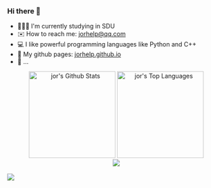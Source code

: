 ### Hi there 👋

- 👩🏻‍🎓 I'm currently studying in SDU
- ✉️ How to reach me: jorhelp@qq.com
- 💻 I like powerful programming languages like Python and C++ 
- 🔭 My github pages: [jorhelp.github.io](https://jorhelp.github.io) 
- 🤔 ...


<div align="center">
    <a href="#"><img alt="jor's Github Stats" src="https://github-readme-stats.vercel.app/api?username=jorhelp&show_icons=true&include_all_commits=true&count_private=true&theme=radical&hide_border=true" height="200"/></a>
    <a href="#"><img alt="jor's Top Languages" src="https://github-readme-stats.vercel.app/api/top-langs/?username=jorhelp&langs_count=10&layout=compact&theme=radical&hide_border=true" height="200"/></a>
    <br/>
</div>
   
<div align="center">
    <img src="https://github-profile-trophy.vercel.app/?username=jorhelp&column=8&theme=onedark" />
</div>
<br/>


<img src="https://raw.githubusercontent.com/halfrost/halfrost/master/icons/header_.png">
